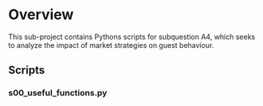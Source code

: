 # Overview
This sub-project contains Pythons scripts for subquestion A4, which seeks to analyze the impact of market strategies on guest behaviour.

## Scripts
### s00_useful_functions.py
